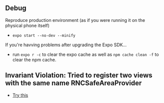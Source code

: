 ## Debug
Reproduce production environment (as if you were running it on the physical phone itself)
- `expo start --no-dev --minify`

If you're havving problems after upgrading the Expo SDK...
- run `expo r -c` to clear the expo cache as well as `npm cache clean -f` to clear the npm cache.

## Invariant Violation: Tried to register two views with the same name RNCSafeAreaProvider
- [Try this](https://github.com/th3rdwave/react-native-safe-area-context/issues/110#issuecomment-668864576)
